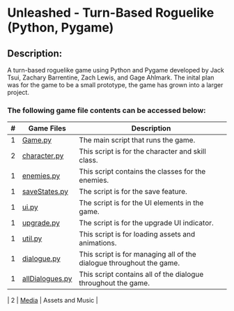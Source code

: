 # Unleashed - Turn-Based Roguelike (Python, Pygame)
## Description:
A turn-based roguelike game using Python and Pygame developed by Jack Tsui, Zachary Barrentine, Zach Lewis, and Gage Ahlmark. The inital plan was for the game to be a small prototype, the game has grown into a larger project.


### The following game file contents can be accessed below:

|   #   | Game Files             | Description                                        |
| :---: | ---------------- | -------------------------------------------------- |
|   1   | [Game.py](https://github.com/jtsui23-code/Unleashed/blob/main/Game.py)         | The main script that runs the game.      |
|   2  | [character.py](https://github.com/jtsui23-code/Unleashed/blob/main/Scripts/character.py)         | This script is for the character and skill class.      |
|   1   | [enemies.py](https://github.com/jtsui23-code/Unleashed/blob/main/Scripts/enemies.py)         | This script contains the classes for the enemies.      |
|   1   | [saveStates.py](https://github.com/jtsui23-code/Unleashed/blob/main/Scripts/saveStates.py)         | The script is for the save feature.      |
|   1   | [ui.py](https://github.com/jtsui23-code/Unleashed/blob/main/Scripts/ui.py)         | The script is for the UI elements in the game.      |
|   1   | [upgrade.py](https://github.com/jtsui23-code/Unleashed/blob/main/Scripts/upgrade.py)         | The script is for the upgrade UI indicator.      |
|   1   | [util.py](https://github.com/jtsui23-code/Unleashed/blob/main/Scripts/util.py)         | This script is for loading assets and animations.      |
|   1   | [dialogue.py](https://github.com/jtsui23-code/Unleashed/blob/main/Scripts/allDialogues.py)         | This script is for managing all of the dialogue throughout the game.      |
|   1   | [allDialogues.py](https://github.com/jtsui23-code/Unleashed/blob/main/Game.py)         | This script contains all of the dialogue throughout the game.      |

|   2   | [Media](https://github.com/jtsui23-code/2025-Game-Jam-by-Pirate-Software/tree/main/Media) | Assets and Music |
